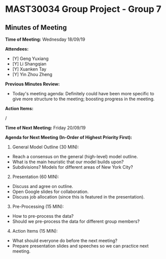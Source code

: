 # MAST30034 Group Project - Group 7
## Minutes of Meeting
**Time of Meeting:** Wednesday 18/09/19

**Attendees:**

* [Y] Geng Yuxiang      
* [Y] Li Shangqian
* [Y] Xuanken Tay
* [Y] Yin Zhou Zheng

**Previous Minutes Review:**
*  Today's meeting agenda: Definitely could have been more specific to give
more structure to the meeting; boosting progress in the meeting.

**Action Items:**

/

**Time of Next Meeting:** Friday 20/09/19

**Agenda for Next Meeting (In-Order of Highest Priority First):**
1. General Model Outline (30 MIN):
* Reach a consensus on the general (high-level) model outline.
* What is the main heuristic that our model builds upon?
* Subdivisions? Models for different areas of New York City?
2. Presentation (60 MIN):
* Discuss and agree on outline.
* Open Google slides for collaboration.
* Discuss job allocation (since this is featured in the presentation).
3. Pre-Processing (15 MIN):
* How to pre-process the data?
* Should we pre-process the data for different group members?
4. Action Items (15 MIN):
* What should everyone do before the next meeting?
* Prepare presentation slides and speeches so we can practice next meeting.
